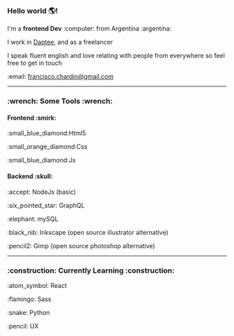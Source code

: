 ### Hello world :earth_americas:!
<p>I'm a <strong>frontend Dev</strong> :computer: from Argentina :argentina:</p>
<p>I work in <a href="https://daptee.com.ar/">Daptee</a>, and as a freelancer</p>
<p>I speak fluent english and love relating with people from everywhere so feel free to get in touch</p>
<p>:email: <a href="mailto:francisco.chardin@gmail.com">francisco.chardin@gmail.com</a></p>
<hr>
<h3>:wrench: Some Tools :wrench:</h3>
<h4>Frontend :smirk:</h4>
<p>:small_blue_diamond:Html5</p>
<p>:small_orange_diamond:Css</p>
<p>:small_blue_diamond:Js</p>
<h4>Backend :skull:</h4>
<p>:accept: NodeJs (basic)</p>
<p>:six_pointed_star: GraphQL</p>
<p>:elephant: mySQL</p>
<p>:black_nib: Inkscape (open source illustrator alternative)</p>
<p>:pencil2: Gimp (open source photoshop alternative)</p>
<hr>
<h3>:construction: Currently Learning :construction:</h3>
<p>:atom_symbol: React</p>
<p>:flamingo: Sass</p>
<p>:snake: Python</p>
<p>:pencil: UX</p>


<!--
**franchardin/franchardin** is a ✨ _special_ ✨ repository because its `README.md` (this file) appears on your GitHub profile.

Here are some ideas to get you started:

- 🔭 I’m currently working on ...
- 🌱 I’m currently learning ...
- 👯 I’m looking to collaborate on ...
- 🤔 I’m looking for help with ...
- 💬 Ask me about ...
- 📫 How to reach me: ...
- 😄 Pronouns: ...
- ⚡ Fun fact: ...
-->
